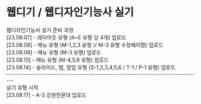 # 웹디기 / 웹디자인기능사 실기
웹디자인기능사 실기 준비 과정<br>
[23.08.07] - 레이아웃 유형 (A~E 유형 당 4개) 업로드<br>
[23.08.08] - 메뉴 유형 (M-1,2,3 유형 // M-3 유형 수정해야함) 업로드<br>
[23.08.09] - 메뉴 유형 (M-3 유형) 업로드<br> 
[23.08.13] - 메뉴 유형 (M-4,5,6 유형) 업로드<br> 
[23.08.14] - 슬라이드, 탭, 팝업 유형 (S-1,2,3,4,5,6 / T-1 / P-1 유형) 업로드<br> 
---------------------------------------------------------------------------------<br> 
실기 유형 시작<br> 
[23.08.17] - A-3 강원천문대 업로드<br> 
